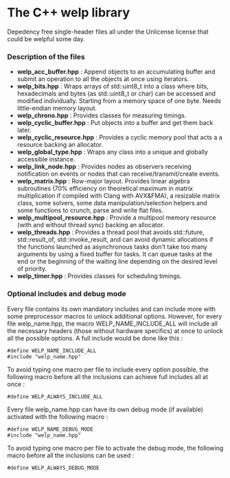 # The C++ welp library
Depedency free single-header files all under the Unlicense license that could be welpful some day.

### Description of the files
- **welp_acc_buffer.hpp** : Append objects to an accumulating buffer and submit an operation to all the objects at once using iterators.
- **welp_bits.hpp** : Wraps arrays of std::uint8_t into a class where bits, hexadecimals and bytes (as std::uint8_t or char) can be accessed and modified individually. Starting from a memory space of one byte. Needs little-endian memory layout.
- **welp_chrono.hpp** : Provides classes for measuring timings.
- **welp_cyclic_buffer.hpp** : Put objects into a buffer and get them back later.
- **welp_cyclic_resource.hpp** : Provides a cyclic memory pool that acts a a resource backing an allocator.
- **welp_global_type.hpp** : Wraps any class into a unique and globally accessible instance.
- **welp_link_node.hpp** : Provides nodes as observers receiving notification on events or nodes that can receive/transmit/create events.
- **welp_matrix.hpp** : Row-major layout. Provides linear algebra subroutines (70% efficiency on theoretical maximum in matrix multiplication if compiled with Clang with AVX&FMA), a resizable matrix class, some solvers, some data manipulation/selection helpers and some functions to crunch, parse and write flat files.
- **welp_multipool_resource.hpp** : Provide a multipool memory resource (with and without thread sync) backing an allocator.
- **welp_threads.hpp** : Provides a thread pool that avoids std::future, std::result_of, std::invoke_result, and can avoid dynamic allocations if the functions launched as asynchronous tasks don't take too many arguments by using a fixed buffer for tasks. It can queue tasks at the end or the beginning of the waiting line depending on the desired level of priority.
- **welp_timer.hpp** : Provides classes for scheduling timings.

### Optional includes and debug mode
Every file contains its own mandatory includes and can include more with some preprocessor macros to unlock additional options. However, for every file welp_name.hpp, the macro WELP_NAME_INCLUDE_ALL will include all the necessary headers (those without hardware specifics) at once to unlock all the possible options. A full include would be done like this :

	#define WELP_NAME_INCLUDE_ALL
	#include "welp_name.hpp"

To avoid typing one macro per file to include every option possible, the following macro before all the inclusions can achieve full includes all at once :

	#define WELP_ALWAYS_INCLUDE_ALL

Every file welp_name.hpp can have its own debug mode (if available) activated with the following macro :

	#define WELP_NAME_DEBUG_MODE
	#include "welp_name.hpp"

To avoid typing one macro per file to activate the debug mode, the following macro before all the inclusions can be used :

	#define WELP_ALWAYS_DEBUG_MODE
